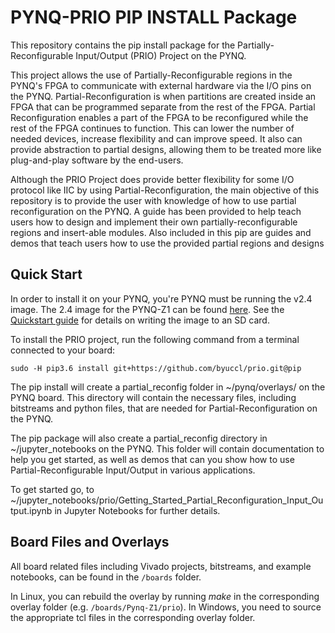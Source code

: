 # PYNQ-PRIO PIP INSTALL Package

This repository contains the pip install package for the Partially-Reconfigurable Input/Output (PRIO) Project on the PYNQ.

This project allows the use of Partially-Reconfigurable regions in the PYNQ's FPGA to communicate with external hardware via the I/O pins on the PYNQ. Partial-Reconfiguration is when partitions are created inside an FPGA that can be programmed separate from the rest of the FPGA. Partial Reconfiguration enables a part of the FPGA to be reconfigured while the rest of the FPGA continues to function. This can lower the number of needed devices, increase flexibility and can improve speed. It also can provide abstraction to partial designs, allowing them to be treated more like plug-and-play software by the end-users.

Although the PRIO Project does provide better flexibility for some I/O protocol like IIC by using Partial-Reconfiguration, the main objective of this repository is to provide the user with knowledge of how to use partial reconfiguration on the PYNQ. A guide has been provided to help teach users how to design and implement their own partially-reconfigurable regions and insert-able modules. Also included in this pip are guides and demos that teach users how to use the provided partial regions and designs

## Quick Start

In order to install it on your PYNQ, you're PYNQ must be running the v2.4 image. The 2.4 image for the PYNQ-Z1 can be found <a href="http://pynq.io" target="_blank">here</a>. See the <a href="http://pynq.readthedocs.io/en/latest/getting_started.html" target="_blank">Quickstart guide</a> for details on writing the image to an SD card.

To install the PRIO project, run the following command from a terminal connected to your board:

```console
sudo -H pip3.6 install git+https://github.com/byuccl/prio.git@pip
```
The pip install will create a partial_reconfig folder in  ~/pynq/overlays/ on the PYNQ board. This directory will contain the necessary files, including bitstreams and python files, that are needed for Partial-Reconfiguration on the PYNQ.

The pip package will also create a partial_reconfig directory in ~/jupyter_notebooks on the PYNQ. This folder will contain documentation to help you get started, as well as demos that can you show how to use Partial-Reconfigurable Input/Output in various applications.

To get started go, to ~/jupyter_notebooks/prio/Getting_Started_Partial_Reconfiguration_Input_Output.ipynb in Jupyter Notebooks for further details.

## Board Files and Overlays

All board related files including Vivado projects, bitstreams, and example notebooks, can be found in the `/boards` folder.

In Linux, you can rebuild the overlay by running *make* in the corresponding overlay folder (e.g. `/boards/Pynq-Z1/prio`). In Windows, you need to source the appropriate tcl files in the corresponding overlay folder.
